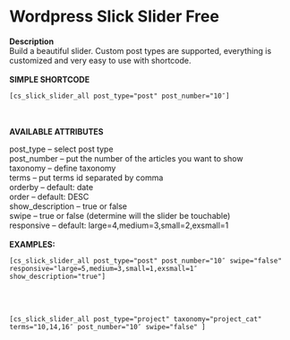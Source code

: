 # Wordpress Slick Slider Free

<strong>Description</strong><br>
Build a beautiful slider. Custom post types are supported, everything is customized and very easy to use with shortcode.
<br><br>
<strong>SIMPLE SHORTCODE</strong><br>
```
[cs_slick_slider_all post_type="post" post_number="10″]
```
<br><br>
<strong>AVAILABLE ATTRIBUTES</strong>

post_type – select post type
<br>
post_number – put the number of the articles you want to show
<br>
taxonomy – define taxonomy
<br>
terms – put terms id separated by comma
<br>
orderby – default: date
<br>
order – default: DESC
<br>
show_description – true or false
<br>
swipe – true or false (determine will the slider be touchable)
<br>
responsive – default: large=4,medium=3,small=2,exsmall=1
<br><br>
<strong>EXAMPLES:</strong><br>
```
[cs_slick_slider_all post_type="post" post_number="10″ swipe="false" responsive="large=5,medium=3,small=1,exsmall=1″ show_description="true"]
```
<br><br>
```
[cs_slick_slider_all post_type="project" taxonomy="project_cat" terms="10,14,16″ post_number="10″ swipe="false" ]
```
<br><br>
  
